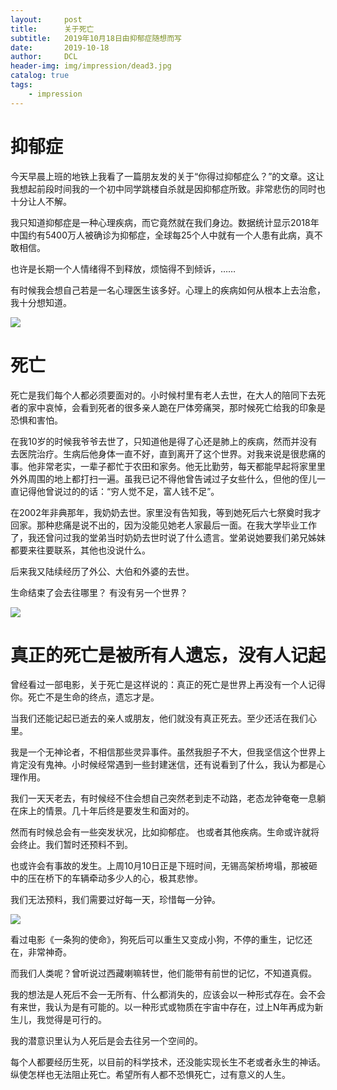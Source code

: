 ```yaml
---
layout:     post
title:      关于死亡
subtitle:   2019年10月18日由抑郁症随想而写
date:       2019-10-18
author:     DCL
header-img: img/impression/dead3.jpg
catalog: true
tags:
    - impression
---
```

# 抑郁症 #

今天早晨上班的地铁上我看了一篇朋友发的关于“你得过抑郁症么？”的文章。这让我想起前段时间我的一个初中同学跳楼自杀就是因抑郁症所致。非常悲伤的同时也十分让人不解。

我只知道抑郁症是一种心理疾病，而它竟然就在我们身边。数据统计显示2018年中国约有5400万人被确诊为抑郁症，全球每25个人中就有一个人患有此病，真不敢相信。

也许是长期一个人情绪得不到释放，烦恼得不到倾诉，……

有时候我会想自己若是一名心理医生该多好。心理上的疾病如何从根本上去治愈，我十分想知道。

![](http://daichunlei.com/img/impression/dead1.jpg)

# 死亡 #

死亡是我们每个人都必须要面对的。小时候村里有老人去世，在大人的陪同下去死者的家中哀悼，会看到死者的很多亲人跪在尸体旁痛哭，那时候死亡给我的印象是恐惧和害怕。

在我10岁的时候我爷爷去世了，只知道他是得了心还是肺上的疾病，然而并没有去医院治疗。生病后他身体一直不好，直到离开了这个世界。对我来说是很悲痛的事。他非常老实，一辈子都忙于农田和家务。他无比勤劳，每天都能早起将家里里外外周围的地上都打扫一遍。虽我已记不得他曾告诫过子女些什么，但他的侄儿一直记得他曾说过的的话：“穷人觉不足，富人钱不足”。

在2002年非典那年，我奶奶去世。家里没有告知我，等到她死后六七祭奠时我才回家。那种悲痛是说不出的，因为没能见她老人家最后一面。在我大学毕业工作了，我还曾问过我的堂弟当时奶奶去世时说了什么遗言。堂弟说她要我们弟兄姊妹都要来往要联系，其他也没说什么。

后来我又陆续经历了外公、大伯和外婆的去世。

生命结束了会去往哪里？ 有没有另一个世界？

![](http://daichunlei.com/img/impression/dead2.jpg)

# 真正的死亡是被所有人遗忘，没有人记起 #

曾经看过一部电影，关于死亡是这样说的：真正的死亡是世界上再没有一个人记得你。死亡不是生命的终点，遗忘才是。

当我们还能记起已逝去的亲人或朋友，他们就没有真正死去。至少还活在我们心里。

我是一个无神论者，不相信那些灵异事件。虽然我胆子不大，但我坚信这个世界上肯定没有鬼神。小时候经常遇到一些封建迷信，还有说看到了什么，我认为都是心理作用。

我们一天天老去，有时候经不住会想自己突然老到走不动路，老态龙钟奄奄一息躺在床上的情景。几十年后终是要发生和面对的。

然而有时候总会有一些突发状况，比如抑郁症。 也或者其他疾病。生命或许就将会终止。我们暂时还预料不到。

也或许会有事故的发生。上周10月10日正是下班时间，无锡高架桥垮塌，那被砸中的压在桥下的车辆牵动多少人的心，极其悲惨。

我们无法预料，我们需要过好每一天，珍惜每一分钟。

![](http://daichunlei.com/img/impression/dead4.jpg)

看过电影《一条狗的使命》，狗死后可以重生又变成小狗，不停的重生，记忆还在，非常神奇。

而我们人类呢？曾听说过西藏喇嘛转世，他们能带有前世的记忆，不知道真假。

我的想法是人死后不会一无所有、什么都消失的，应该会以一种形式存在。会不会有来世，我认为是有可能的。以一种形式或物质在宇宙中存在，过上N年再成为新生儿，我觉得是可行的。

我的潜意识里认为人死后是会去往另一个空间的。

每个人都要经历生死，以目前的科学技术，还没能实现长生不老或者永生的神话。纵使怎样也无法阻止死亡。希望所有人都不恐惧死亡，过有意义的人生。



